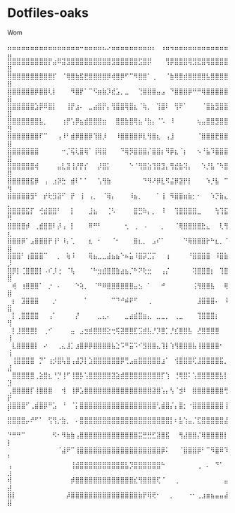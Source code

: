# Dotfiles-oaks
Wom

⣤⣤⣤⣤⣤⣤⣤⣤⣤⣤⣤⣤⣤⣤⣤⣤⠤⣤⣤⣤⣤⣄⡠⣤⣤⣤⣤⣤⣤⣤⣤⣤⡄⠀⢠⣤⢤⣤⣤⣤⣤⣤⣤⣤⣤⣤⣤⣤⣤⣤
⣿⣿⣿⣿⣿⣿⣿⣿⣿⡟⣴⠿⣽⣻⣿⣿⣿⣿⣿⣿⣿⣿⣿⣻⣿⣿⣿⣿⣿⣫⣿⡿⠀⠀⠀⢻⡿⣿⣿⣿⢿⣻⣟⣿⢿⣿⣿⣿⣿⣿
⣿⣿⣿⣿⣿⣿⣿⣿⣿⣿⡏⠀⠈⢿⣿⣷⣯⣟⣿⣿⣿⣿⡿⢾⣿⡿⠋⠉⠻⣿⣿⠁⢀⠀⠀⠈⣷⢿⣿⣾⣿⣿⣿⣿⣧⣿⣿⣿⣿⣿
⣿⣿⣿⣿⣿⣿⡿⣿⣿⢇⡇⠀⠀⠀⠻⣿⡟⠁⠉⠫⣶⣷⡹⣞⣡⡀⣀⠀⠀⢙⣿⣿⣿⣤⣠⠀⠙⣿⣿⣿⡿⠛⠛⢿⣿⣿⣿⣿⣿⣿
⣿⣿⣿⣿⣿⣿⣱⡿⠿⣿⡇⠀⠀⢸⡟⣰⠄⠀⣀⣴⣿⡟⡄⢻⣿⣿⢿⣿⣆⠈⢷⡀⠀⢹⣿⠇⠀⢻⠟⠁⠀⠀⠀⠈⣿⣷⣻⣿⣿⣿
⣿⣿⣿⣿⣿⣿⣿⣧⡀⠀⠀⠀⢰⡟⢡⡿⣦⣾⣿⣿⣿⣶⠀⠀⣿⣿⣷⣿⢿⣦⠘⣷⡄⠈⠡⠀⠸⠀⠀⠀⠀⠀⢦⣤⣿⣿⣻⣿⣿⣻
⣿⣿⣿⣿⣿⣿⣿⠏⠉⠀⠀⢠⠸⠃⣾⡿⣿⣿⡿⢹⣿⡸⠀⠀⠸⣿⣿⣿⣿⡿⣇⢻⣿⣆⠀⢠⣸⠀⠀⠀⠀⠀⠈⣿⣿⣿⣟⣿⣿⣿
⣿⣿⣿⣿⣿⣿⣿⠀⠀⠀⠀⠀⠒⡈⢯⢇⣿⢿⠁⢸⢿⣿⠀⠀⠀⠙⢿⡻⣿⣿⣿⡌⣿⣿⡆⠻⡿⣆⠈⡆⠀⠀⠢⠘⣧⠹⣿⣿⣿⣿
⣿⣿⣿⣿⣿⣿⢾⠀⠀⠀⠀⣤⣇⣽⢸⡜⡟⡎⠀⠀⡼⣿⡅⠀⠀⠀⠀⠑⠈⢻⣿⣵⢹⣿⣹⡄⢻⣞⣷⢽⡄⠀⠀⠱⡘⣧⠈⠳⣿⣿
⣿⣿⣿⣿⣿⣯⡿⠀⢠⠀⣰⡽⣓⠀⣾⠇⠁⠁⠀⠀⢡⢻⣷⠀⠀⠀⠀⠀⠀⠀⠙⠻⠜⡿⣇⠫⣬⡿⣽⡟⡇⠀⠀⠀⠱⡘⣧⠀⠉⢻
⣿⣿⣿⣿⣿⣻⠃⠀⡞⢗⣻⣽⠋⠀⡟⠀⢸⠀⢠⡀⠀⠈⢿⡄⠀⠀⠀⠸⣦⡀⠀⠀⠀⠁⢸⠀⠻⣿⣿⣶⣷⡂⠂⠀⠀⠱⡙⣷⣄⡀
⣿⣿⣿⣿⣯⡏⠀⢚⣾⣿⣿⠃⠀⠀⡇⠀⠀⠀⣸⣦⠀⠀⢈⠣⠀⠀⠀⠀⣿⣛⠷⡄⡀⠀⠸⠀⠀⢹⣿⣿⣿⣿⣀⠀⠀⠀⢳⢹⣯⠻
⣿⣿⣿⣿⡾⠀⢀⣾⣿⣿⠇⡼⢠⠀⡇⠀⠀⠀⠿⠛⠃⠀⠀⠀⠀⠀⢂⠀⢀⠀⠠⠀⠀⠀⡀⠀⠀⠈⢿⣿⣿⣿⣿⣗⣄⠀⠀⢇⢻⣆
⣿⣿⣿⡿⠁⣠⣿⣿⣿⡟⢸⠃⠸⡄⢁⠀⠀⠀⣆⠀⠂⠀⠀⠈⠂⠀⠀⠀⣿⣆⡀⠀⣠⠎⠁⠀⠀⠀⠀⠙⢿⣿⣿⣿⡗⠓⣆⡀⠈⣿
⣿⣿⣿⠃⢰⣿⣿⣿⠉⠀⠀⡀⠀⢷⠸⠀⠀⠀⢿⣦⣀⣀⣼⣦⣦⠑⠦⣥⠸⣿⡽⣉⡍⠀⠀⢰⠀⠀⠀⠀⠘⣿⣿⣿⣿⠀⠸⣿⣷⡸
⣿⡿⡇⢈⣿⣿⣿⡇⠠⠎⡸⢐⠀⠈⢧⠀⠀⠀⠈⠓⣲⣾⣿⣿⣷⣴⣦⡈⠓⠝⢗⣒⠀⠀⢠⡌⠀⠀⠀⠀⠀⢽⣿⣿⣿⡆⠀⢹⣿⣿
⠀⢾⠀⢰⣿⣿⣿⠁⠀⡐⠀⠄⠀⠀⠀⠑⢵⡀⠀⠈⠛⠿⣿⣿⣿⣿⣿⣿⣤⣢⠀⠁⠀⠀⠚⠀⠀⠀⠀⠀⠀⢨⢻⣿⣿⣧⠀⠀⢿⣿
⠀⡆⠀⣹⣿⣿⣿⠀⠀⠀⡐⠀⠀⠀⠀⠀⠀⠁⠀⠀⠀⠀⠀⠉⠙⠚⠾⠟⠋⠀⠀⢀⠀⠀⠀⠀⠀⠀⠀⠀⠀⠀⣸⣿⣿⣿⠄⠀⠸⣿
⠀⡇⢀⣿⣿⣿⣿⠀⠀⢠⠁⠀⠀⠀⠀⡜⠀⠀⠀⠀⣀⣄⠄⠀⠀⠀⣀⣴⣾⣿⣶⣄⠀⣀⣀⡀⠀⢀⣀⠀⠀⠀⢹⣿⣿⣿⡆⠀⠀⢻
⠀⡇⣸⣿⣿⣿⡇⠀⢀⠊⠀⠀⠀⠀⣤⠀⣠⣲⣾⣿⣿⣿⣕⢒⢯⣽⣿⣿⣏⣩⣾⣧⡘⡹⣿⡁⡘⣎⣿⣿⣧⠀⣜⣿⣿⣿⣿⠀⠀⢸
⠀⣇⣿⣿⣿⣿⡇⠀⠔⠀⠀⢀⣄⣸⡁⣰⣿⡿⡿⣿⣿⣿⣿⣧⣑⠩⠛⣭⠩⠊⣻⣿⣿⣄⢹⡇⢱⢻⣿⣿⣿⣧⢸⣿⣿⣿⣿⠂⠀⢸
⠀⢸⣿⣿⣿⣿⠀⡙⠁⢰⡺⣿⢧⣿⢠⣼⡹⡇⣱⣿⣿⣿⣿⣿⣿⡿⢛⣠⣶⣿⣿⣿⣿⣿⣰⠁⠀⢺⣿⣿⣿⢏⣸⣿⣿⣿⣿⣯⡀⣼
⠀⣿⣿⣿⣿⣿⢀⣵⣿⣆⠘⡙⢸⠋⢸⣿⡧⢡⣿⣿⣿⣿⣿⣽⣵⣾⣿⣿⣿⣿⣿⣿⣿⣿⡏⢱⠀⢘⢿⣿⠅⢡⣿⣿⣿⣿⣿⣧⡇⣹
⢀⣿⣿⣿⣿⡏⢸⣿⣿⣿⠀⠀⢺⠀⢸⡿⣡⣿⣿⣿⣿⣿⣿⣿⣿⣿⣿⣿⣿⣿⣿⣿⣽⣿⢡⡄⢣⠈⣺⠇⠀⣿⣿⣿⣿⣿⣿⣿⢛⡟
⣾⣿⣿⣿⠋⢀⣾⣿⡿⠛⣡⠀⠘⠀⠈⡅⣿⣿⣿⣿⣿⣿⣿⣿⣿⣿⣿⣿⣿⣿⣿⣿⣿⢃⣾⣿⡌⡄⣿⡂⠐⣿⣿⣿⣿⣿⣿⣿⢸⠁
⣿⣿⣿⣿⡤⠞⠋⠁⠀⢫⢻⡐⣷⡀⠀⠄⣿⣿⣿⣿⣿⣿⣿⣿⣿⣿⣿⣿⣿⣿⣿⣿⣿⣿⣿⣿⡇⠆⣧⢱⣤⡈⣏⣿⣿⣿⣿⣿⣼⠀
⠙⠛⠛⠉⠀⠀⠀⠀⠀⠀⠫⠂⠻⣷⣷⢠⣿⣿⣿⣿⣿⣿⣿⣿⣿⣿⣿⣿⣿⣭⣛⣛⣋⣽⣿⣯⠀⠀⢻⣼⣿⣿⡌⢿⣿⣿⣿⣿⡇⡇
⠀⠀⠀⠀⠀⠀⠀⠀⠀⠀⠀⠈⣼⠟⠉⢸⣿⣿⣿⣿⣿⣿⣿⣿⣿⣿⣿⣿⣿⣿⣿⣿⣿⣿⡿⠅⠀⠀⠈⣿⣿⣿⡿⠃⠉⠻⣿⠿⠹⠃
⢠⠀⠀⠀⠀⠀⠀⠀⠀⠀⠀⠀⠀⠀⢸⣾⣿⣿⣿⣿⣿⣿⣿⣿⣿⣿⣧⡹⣿⣿⣿⣿⣿⣿⠓⠀⠀⠀⠀⠀⠀⠀⢀⠀⠄⠀⠙⠁⠀⣰
⢾⠀⠀⠀⠀⠀⠀⠀⠀⠀⠀⠀⠀⠀⡾⣿⣿⣿⣿⣿⣿⣿⣿⣿⣿⣿⣿⣿⣎⢻⣿⣿⣿⢏⠈⠀⠀⢀⠀⠀⠀⠀⠀⠀⠀⠀⠀⠀⣤⣼
⣿⡇⠀⠀⠀⠀⠀⠀⠀⠀⠀⠀⠀⡼⣿⣿⣿⣿⣿⣿⣿⣿⣿⣿⣿⣿⣿⣿⣿⣷⡟⢿⢟⠂⠀⠀⡀⠀⠀⠀⠐⠂⢀⣰⣶⣦⣤⣤⣼⣿
